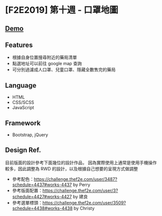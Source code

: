 # [F2E2019] 第十週 - 口罩地圖

## [Demo](https://guanwha.github.io/f2e2019-week10-maskmap/)

## Features
- 根據自身位置搜尋附近的藥局清單
- 點選地址可以前往 google map 查詢
- 可分別過濾成人口罩、兒童口罩、隱藏全數售完的藥局

## Language
- HTML
- CSS/SCSS
- JavaScript

## Framework
- Bootstrap, jQuery

## Design Ref.
目前版面的設計參考下面幾位的設計作品，
因為實際使用上通常是使用手機操作較多，因此調整為 RWD 的設計，以及根據自己想要的呈現方式做調整
- 參考配色：https://challenge.thef2e.com/user/3487?schedule=4437#works-4437 by Perry
- 參考版面配置：https://challenge.thef2e.com/user/3?schedule=4427#works-4427 by 建良
- 參考選單標頭：https://challenge.thef2e.com/user/3509?schedule=4438#works-4438 by Christy